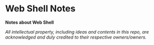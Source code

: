 # Web Shell Notes

**Notes about Web Shell**

*All intellectual property, including ideas and contents in this repo, are acknowledged and duly credited to their respective owners/owners.*


